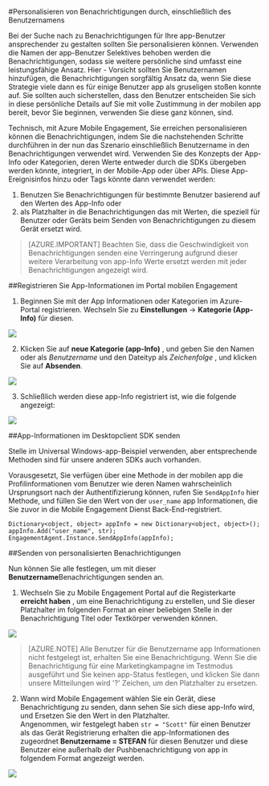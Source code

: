 <properties 
    pageTitle="Senden von personalisierten Benachrichtigung mit Azure Mobile Engagement" 
    description="Informationen zum Senden von personalisierter Benachrichtigungen von Benutzerprofildaten in die Benachrichtigungen wie deren Namen einschließlich"        
    services="mobile-engagement" 
    documentationCenter="mobile" 
    authors="piyushjo" 
    manager="dwrede" 
    editor="" />

<tags 
    ms.service="mobile-engagement" 
    ms.workload="mobile" 
    ms.tgt_pltfrm="all" 
    ms.devlang="na" 
    ms.topic="article" 
    ms.date="08/19/2016" 
    ms.author="piyushjo" />

#<a name="personalize-notifications-by-including-user-name"></a>Personalisieren von Benachrichtigungen durch, einschließlich des Benutzernamens

Bei der Suche nach zu Benachrichtigungen für Ihre app-Benutzer ansprechender zu gestalten sollten Sie personalisieren können. Verwenden die Namen der app-Benutzer Selektives behoben werden die Benachrichtigungen, sodass sie weitere persönliche sind umfasst eine leistungsfähige Ansatz. Hier - Vorsicht sollten Sie Benutzernamen hinzufügen, die Benachrichtigungen sorgfältig Ansatz da, wenn Sie diese Strategie viele dann es für einige Benutzer app als gruseligen stoßen konnte auf. Sie sollten auch sicherstellen, dass den Benutzer entscheiden Sie sich in diese persönliche Details auf Sie mit volle Zustimmung in der mobilen app bereit, bevor Sie beginnen, verwenden Sie diese ganz können, sind. 

Technisch, mit Azure Mobile Engagement, Sie erreichen personalisieren können die Benachrichtigungen, indem Sie die nachstehenden Schritte durchführen in der nun das Szenario einschließlich Benutzername in den Benachrichtigungen verwendet wird. Verwenden Sie des Konzepts der App-Info oder Kategorien, deren Werte entweder durch die SDKs übergeben werden könnte, integriert, in der Mobile-App oder über APIs. Diese App-Ereignisinfos hinzu oder Tags könnte dann verwendet werden:

1. Benutzen Sie Benachrichtigungen für bestimmte Benutzer basierend auf den Werten des App-Info oder 
2. als Platzhalter in die Benachrichtigungen das mit Werten, die speziell für Benutzer oder Geräts beim Senden von Benachrichtigungen zu diesem Gerät ersetzt wird. 

> [AZURE.IMPORTANT] Beachten Sie, dass die Geschwindigkeit von Benachrichtigungen senden eine Verringerung aufgrund dieser weitere Verarbeitung von app-Info Werte ersetzt werden mit jeder Benachrichtigungen angezeigt wird. 

##<a name="register-app-info-in-the-mobile-engagement-portal"></a>Registrieren Sie App-Informationen im Portal mobilen Engagement

1) Beginnen Sie mit der App Informationen oder Kategorien im Azure-Portal registrieren. Wechseln Sie zu **Einstellungen** -> **Kategorie (App-Info)** für diesen.  

![][1]  

2) Klicken Sie auf **neue Kategorie (app-Info)** , und geben Sie den Namen oder als *Benutzername* und den Dateityp als *Zeichenfolge* , und klicken Sie auf **Absenden**. 

![][2]

3) Schließlich werden diese app-Info registriert ist, wie die folgende angezeigt:

![][3]

##<a name="send-app-info-from-the-client-sdk"></a>App-Informationen im Desktopclient SDK senden

Stelle im Universal Windows-app-Beispiel verwenden, aber entsprechende Methoden sind für unsere anderen SDKs auch vorhanden. 

Vorausgesetzt, Sie verfügen über eine Methode in der mobilen app die Profilinformationen vom Benutzer wie deren Namen wahrscheinlich Ursprungsort nach der Authentifizierung können, rufen Sie `SendAppInfo` hier Methode, und füllen Sie den Wert von der `user_name` app Informationen, die Sie zuvor in die Mobile Engagement Dienst Back-End-registriert. 

    Dictionary<object, object> appInfo = new Dictionary<object, object>();
    appInfo.Add("user_name", str);
    EngagementAgent.Instance.SendAppInfo(appInfo); 

##<a name="send-personalized-notifications"></a>Senden von personalisierten Benachrichtigungen

Nun können Sie alle festlegen, um mit dieser **Benutzername**Benachrichtigungen senden an. 

1) Wechseln Sie zu Mobile Engagement Portal auf die Registerkarte **erreicht haben** , um eine Benachrichtigung zu erstellen, und Sie dieser Platzhalter im folgenden Format an einer beliebigen Stelle in der Benachrichtigung Titel oder Textkörper verwenden können. 

![][4]  

> [AZURE.NOTE] Alle Benutzer für die Benutzername app Informationen nicht festgelegt ist, erhalten Sie eine Benachrichtigung. Wenn Sie die Benachrichtigung für eine Marketingkampagne im Testmodus ausgeführt und Sie keinen app-Status festlegen, und klicken Sie dann unsere Mitteilungen wird '?' Zeichen, um den Platzhalter zu ersetzen. 

2) Wann wird Mobile Engagement wählen Sie ein Gerät, diese Benachrichtigung zu senden, dann sehen Sie sich diese app-Info wird, und Ersetzen Sie den Wert in den Platzhalter.  
Angenommen, wir festgelegt haben `str = "Scott"` für einen Benutzer als das Gerät Registrierung erhalten die app-Informationen des zugeordnet **Benutzername = STEFAN** für diesen Benutzer und diese Benutzer eine außerhalb der Pushbenachrichtigung von app in folgendem Format angezeigt werden. 

![][5]  

<!-- Images. -->
[1]: ./media/mobile-engagement-send-personalized-notifications/app-info.png
[2]: ./media/mobile-engagement-send-personalized-notifications/create-app-info.png
[3]: ./media/mobile-engagement-send-personalized-notifications/app-info-user-name.png
[4]: ./media/mobile-engagement-send-personalized-notifications/personal-notification.png
[5]: ./media/mobile-engagement-send-personalized-notifications/notification.png

